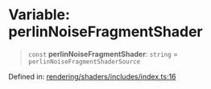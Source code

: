 # Variable: perlinNoiseFragmentShader

> `const` **perlinNoiseFragmentShader**: `string` = `perlinNoiseFragmentShaderSource`

Defined in: [rendering/shaders/includes/index.ts:16](https://github.com/Forge-Game-Engine/Forge/blob/6eae4e51dbdc502818b1c2f3a3ffce9e4a1fd125/src/rendering/shaders/includes/index.ts#L16)
